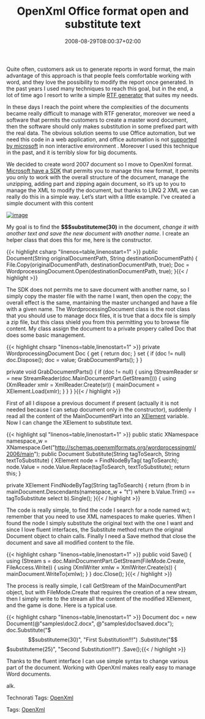 ﻿---
title: "OpenXml Office format open and substitute text"
description: ""
date: 2008-08-29T08:00:37+02:00
draft: false
tags: [Office]
categories: [Office]
---
Quite often, customers ask us to generate reports in word format, the main advantage of this approach is that people feels comfortable working with word, and they love the possibility to modify the report once generated. In the past years I used many techniques to reach this goal, but in the end, a lot of time ago I resort to write a simple [RTF generator](http://www.codewrecks.com/blog/index.php/2008/07/09/generate-rtf-library-in-net/) that suites my needs.

In these days I reach the point where the complexities of the documents became really difficult to manage with RTF generator, moreover we need a software that permits the customers to create a master word document, then the software should only makes substitution in some prefixed part with the real data. The obvious solution seems to use Office automation, but we need this code in a web application, and office automation is not [supported by microsoft](http://blogs.msdn.com/david.wang/archive/2006/05/11/Office-Automation-and-IIS.aspx) in non interactive environment . Moreover I used this technique in the past, and it is terribly slow for big documents.

We decided to create word 2007 document so I move to OpenXml format. [Microsoft have a SDK](http://www.microsoft.com/downloads/details.aspx?FamilyId=AD0B72FB-4A1D-4C52-BDB5-7DD7E816D046&amp;displaylang=en) that permits you to manage this new format, it permits you only to work with the overall structure of the document, manage the unzipping, adding part and zipping again document, so it’s up to you to manage the XML to modify the document, but thanks to LINQ 2 XML we can really do this in a simple way. Let’s start with a little example. I’ve created a simple document with this content

[![image](http://www.codewrecks.com/blog/wp-content/uploads/2008/08/image-thumb7.png)](http://www.codewrecks.com/blog/wp-content/uploads/2008/08/image6.png)

My goal is to find the **$$$substituteme(30)** in the document, *change it with another text and save the new document with another name*. I create an helper class that does this for me, here is the constructor.

{{< highlight csharp "linenos=table,linenostart=1" >}}
public Document(String originalDocumentPath, String destinationDocumentPath)
{
    File.Copy(originalDocumentPath, destinationDocumentPath, true);
    Doc = WordprocessingDocument.Open(destinationDocumentPath, true);
}{{< / highlight >}}

<!-- Code inserted with Steve Dunn's Windows Live Writer Code Formatter Plugin.  http://dunnhq.com -->

The SDK does not permits me to save document with another name, so I simply copy the master file with the name I want, then open the copy; the overall effect is the same, mantaining the master unchanged and have a file with a given name. The WordprocessingDocument class is the root class that you should use to manage docx files, it is true that a docx file is simply a zip file, but this class shield you from this permitting you to browse file content. My class assign the document to a private propery called Doc that does some basic management.

{{< highlight chsarp "linenos=table,linenostart=1" >}}
private WordprocessingDocument Doc
{
    get { return doc; }
    set
    {
        if (doc != null) doc.Dispose();
        doc = value;
        GrabDocumentParts();
    }
}

private void GrabDocumentParts()
{
    if (doc != null)
    {
        using (StreamReader sr = new StreamReader(doc.MainDocumentPart.GetStream()))
        {
            using (XmlReader xmlr = XmlReader.Create(sr))
            {
                mainDocument = XElement.Load(xmlr);
            }
        }
    }
}{{< / highlight >}}

<!-- Code inserted with Steve Dunn's Windows Live Writer Code Formatter Plugin.  http://dunnhq.com -->

First of all I dispose a previous document if present (actually it is not needed because I can setup document only in the constructor), suddenly  I read all the content of the MainDocumentPart into an [XElement](http://msdn.microsoft.com/en-us/library/system.xml.linq.xelement.aspx) variable. Now I can change the XElement to substitute text.

{{< highlight sql "linenos=table,linenostart=1" >}}
public static XNamespace namespace_w = XNamespace.Get("http://schemas.openxmlformats.org/wordprocessingml/2006/main");
public Document Substitute(String tagToSearch, String textToSubstitute)
{
    XElement node = FindNodeByTag( tagToSearch);
    node.Value = node.Value.Replace(tagToSearch, textToSubstitute);
    return this;
}

private XElement FindNodeByTag(String tagToSearch)
{
    return (from b in mainDocument.Descendants(namespace_w + "t")
            where b.Value.Trim() == tagToSubstitute
            select b).Single();
}{{< / highlight >}}

<!-- Code inserted with Steve Dunn's Windows Live Writer Code Formatter Plugin.  http://dunnhq.com -->

The code is really simple, to find the code I search for a node named w:t; remember that you need to use XML namespaces to make queries. When I found the node I simply substitute the original text with the one I want and since I love fluent interfaces, the Substitute method return the original Document object to chain calls. Finally I need a Save method that close the document and save all modified content to the file.

{{< highlight csharp "linenos=table,linenostart=1" >}}
public void Save()
{
    using (Stream s = doc.MainDocumentPart.GetStream(FileMode.Create, FileAccess.Write))
    {
        using (XmlWriter xmlw = XmlWriter.Create(s))
        {
            mainDocument.WriteTo(xmlw);
        }
    }
    doc.Close();
}{{< / highlight >}}

<!-- Code inserted with Steve Dunn's Windows Live Writer Code Formatter Plugin.  http://dunnhq.com -->

The process is really simple, I call GetStream of the MainDocumentPart object, but with FileMode.Create that requires the creation of a new stream, then I simply write to the stream all the content of the modified XElement, and the game is done. Here is a typical use.

{{< highlight csharp "linenos=table,linenostart=1" >}}
Document doc = new Document(@"samples\doc2.docx", @"samples\doc1saved.docx");
doc.Substitute("$$$substituteme(30)", "First Substitution!!!")
   .Substitute("$$$substituteme(25)", "Second Substitution!!!")
   .Save();{{< / highlight >}}

<!-- Code inserted with Steve Dunn's Windows Live Writer Code Formatter Plugin.  http://dunnhq.com -->

Thanks to the fluent interface I can use simple syntax to change various part of the document. Working with OpenXml makes really easy to manage Word documents.

alk.

Technorati Tags: [OpenXml](http://technorati.com/tags/OpenXml)

Tags: [OpenXml](http://technorati.com/tag/OpenXml)

<!--dotnetkickit-->
